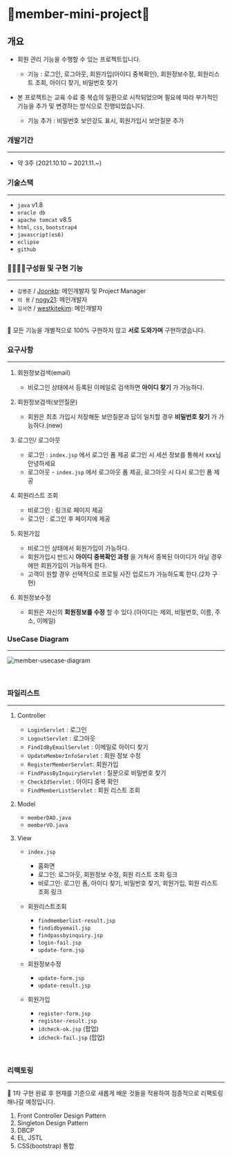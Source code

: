 # 🔆member-mini-project🔆

## 개요
- 회원 관리 기능을 수행할 수 있는 프로젝트입니다.

  - 기능 : 로그인, 로그아웃, 회원가입(아이디 중복확인), 회원정보수정, 회원리스트 조회, 아이디 찾기, 비밀번호 찾기

- 본 프로젝트는 교육 수료 중 복습의 일환으로 시작되었으며 필요에 따라 부가적인 기능을 추가 및 변경하는 방식으로 진행되었습니다.

  - 기능 추가 : 비밀번호 보안강도 표시, 회원가입시 보안질문 추가

### 개발기간
---
- 약 3주 (2021.10.10 ~ 2021.11.~)

### 기술스택
---
- `java` v1.8
- `oracle db`
- `apache tomcat` v8.5
- `html`, `css`, `bootstrap4`
- `javascript(es6)`
- `eclipse`
- `github`

### 👨‍👩‍👦‍👦구성원 및 구현 기능
---
- `김병준` / [Joonkb](https://github.com/Joonkb/member-mini-project): 메인개발자 및 Project Manager <br>
- `이 용` / [nogy21](https://github.com/nogy21): 메인개발자 <br>
- `김서연` / [westkitekim](https://github.com/westkitekim): 메인개발자 <br><br>

🌈 모든 기능을 개별적으로 100% 구현하지 않고 __서로 도와가며__ 구현하였습니다.

### 요구사항
---
  1. 회원정보검색(email)
      - 비로그인 상태에서 등록된 이메일로 검색하면 __아이디 찾기__ 가 가능하다.
 
  2. 회원정보검색(보안질문)
      - 회원은 최초 가입시 저장해둔 보안질문과 답이 일치할 경우 __비밀번호 찾기__ 가 가능하다.(new)
      
  3. 로그인/ 로그아웃
      - 로그인 : `index.jsp` 에서 로그인 폼 제공 로그인 시 세션 정보를 통해서 xxx님 안녕하세요
      - 로그아웃 - `index.jsp` 에서 로그아웃 폼 제공, 로그아웃 시 다시 로그인 폼 제공
      
  4. 회원리스트 조회
      - 비로그인 : 링크로 페이지 제공
      - 로그인 : 로그인 후 페이지에 제공
      
  5. 회원가입
      - 비로그인 상태에서 회원가입이 가능하다.
      - 회원가입시 반드시 __아이디 중복확인 과정__ 을 거쳐서 중복된 아이디가 아닐 경우에만 회원가입이 가능하게 한다.
      - 고객이 원할 경우 선택적으로 프로필 사진 업로드가 가능하도록 한다.(2차 구현)
  
  6. 회원정보수정
      - 회원은 자신의 __회원정보를 수정__ 할 수 있다.(아이디는 제외, 비밀번호, 이름, 주소, 이메일)
      

### UseCase Diagram
---

![member-usecase-diagram](https://user-images.githubusercontent.com/88620416/138929408-5bf72317-fd8a-4762-8f78-2fcf084c2db6.png)

<br>

### 파일리스트 
---

  1. Controller 

     - `LoginServlet` : 로그인
     - `LogoutServlet` : 로그아웃
     - `FindIdByEmailServlet` : 이메일로 아이디 찾기
     - `UpdateMemberInfoServlet` : 회원 정보 수정
     - `RegisterMemberServlet`: 회원가입
     - `FindPassByInquiryServlet` : 질문으로 비밀번호 찾기
     - `CheckIdServlet` : 아이디 중복 확인
     - `FindMemberListServlet` : 회원 리스트 조회

  2. Model

     - `memberDAO.java`
     - `memberVO.java`

  3. View

     - `index.jsp`
         - 홈화면
         - 로그인: 로그아웃, 회원정보 수정, 회원 리스트 조회  링크
         - 비로그인: 로그인 폼, 아이디 찾기, 비밀번호 찾기, 회원가입, 회원 리스트 조회 링크
     - 회원리스트조회 
         - `findmemberlist-result.jsp`
         - `findidbyemail.jsp`
         - `findpassbyinquiry.jsp`
         - `login-fail.jsp`
         - `update-form.jsp`

     - 회원정보수정 
         - `update-form.jsp`
         - `update-result.jsp`
     
     - 회원가입
         - `register-form.jsp`
         - `register-result.jsp`
         - `idcheck-ok.jsp` (팝업)
         - `idcheck-fail.jsp` (팝업)
<br>

### 리팩토링
--- 
🌈 1차 구현 완료 후 현재를 기준으로 새롭게 배운 것들을 적용하여 점증적으로 리팩토링 해나갈 예정입니다.

1. Front Controller Design Pattern
2. Singleton Design Pattern
3. DBCP
4. EL, JSTL
5. CSS(bootstrap) 통합









 


